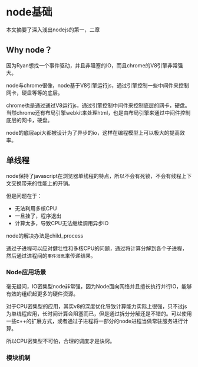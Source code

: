 # node基础
本文摘要了深入浅出nodejs的第一，二章
## Why node？
因为Ryan想找一个事件驱动，并且非阻塞的IO，而且chrome的V8引擎非常强大。

node与chrome很像，node基于V8引擎运行js，通过引擎控制一些中间件来控制网卡，硬盘等等的底层。

chrome也是通过通过V8运行js，通过引擎控制中间件来控制底层的网卡，硬盘。当然chrome还有布局引擎webkit来处理html，也是由布局引擎来通过中间件控制底层的网卡，硬盘。

node的底层api大都被设计为了异步的io，这样在编程模型上可以极大的提高效率。

## 单线程
node保持了javascript在浏览器单线程的特点，所以不会有死锁，不会有线程上下文交换带来的性能上的开销。

但是问题在于：

 - 无法利用多核CPU
 - 一旦挂了，程序退出
 - 计算太多，导致CPU无法继续调用异步IO

node的解决办法是child_process

通过子进程可以应对健壮性和多核CPU的问题，通过将计算分解到各个子进程，然后通过进程间的`事件消息`来传递结果。  

### Node应用场景
毫无疑问，IO密集型node非常强，因为Node面向网络并且擅长执行并行IO，能够有效的组织起更多的硬件资源。

对于CPU密集型的应用，其实v8的深度优化导致计算能力实际上很强，只不过js为单线程应用，长时间计算会阻塞而已，但是通过拆分分解还是不错的。可以使用一些c++的扩展方式，或者通过子进程将一部分的node进程当做常驻服务进行计算。

所以CPU密集型不可怕，合理的调度才是诀窍。

### 模块机制
